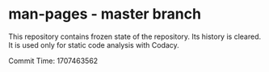 # man-pages - master branch

This repository contains frozen state of the repository.
Its history is cleared. It is used only for static code
analysis with Codacy.

Commit Time: 1707463562